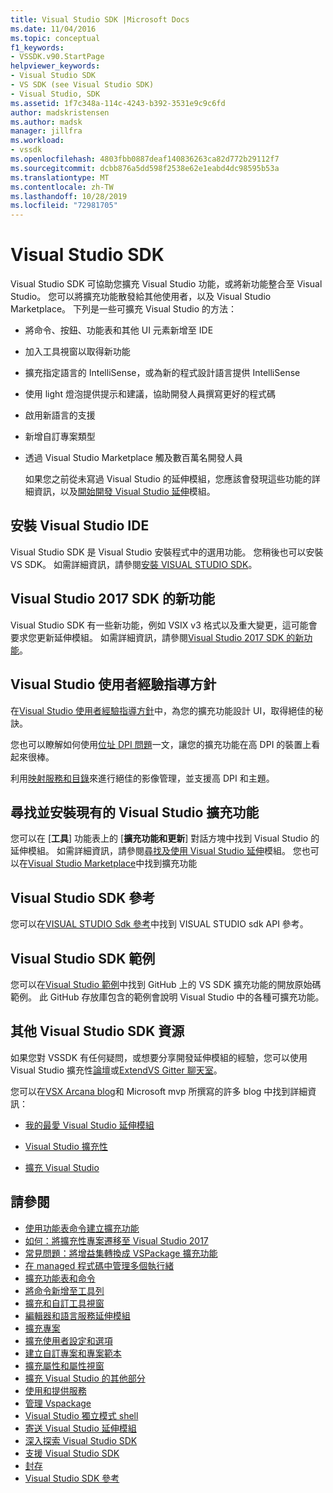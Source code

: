 ```yaml
---
title: Visual Studio SDK |Microsoft Docs
ms.date: 11/04/2016
ms.topic: conceptual
f1_keywords:
- VSSDK.v90.StartPage
helpviewer_keywords:
- Visual Studio SDK
- VS SDK (see Visual Studio SDK)
- Visual Studio, SDK
ms.assetid: 1f7c348a-114c-4243-b392-3531e9c9c6fd
author: madskristensen
ms.author: madsk
manager: jillfra
ms.workload:
- vssdk
ms.openlocfilehash: 4803fbb0887deaf140836263ca82d772b29112f7
ms.sourcegitcommit: dcbb876a5dd598f2538e62e1eabd4dc98595b53a
ms.translationtype: MT
ms.contentlocale: zh-TW
ms.lasthandoff: 10/28/2019
ms.locfileid: "72981705"
---
```

# <a name="visual-studio-sdk"></a>Visual Studio SDK
Visual Studio SDK 可協助您擴充 Visual Studio 功能，或將新功能整合至 Visual Studio。 您可以將擴充功能散發給其他使用者，以及 Visual Studio Marketplace。 下列是一些可擴充 Visual Studio 的方法：

- 將命令、按鈕、功能表和其他 UI 元素新增至 IDE

- 加入工具視窗以取得新功能

- 擴充指定語言的 IntelliSense，或為新的程式設計語言提供 IntelliSense

- 使用 light 燈泡提供提示和建議，協助開發人員撰寫更好的程式碼

- 啟用新語言的支援

- 新增自訂專案類型

- 透過 Visual Studio Marketplace 觸及數百萬名開發人員

  如果您之前從未寫過 Visual Studio 的延伸模組，您應該會發現這些功能的詳細資訊，以及[開始開發 Visual Studio 延伸](../extensibility/starting-to-develop-visual-studio-extensions.md)模組。

## <a name="install-the-visual-studio-sdk"></a>安裝 Visual Studio IDE
 Visual Studio SDK 是 Visual Studio 安裝程式中的選用功能。 您稍後也可以安裝 VS SDK。 如需詳細資訊，請參閱[安裝 VISUAL STUDIO SDK](../extensibility/installing-the-visual-studio-sdk.md)。

## <a name="whats-new-in-the-visual-studio-2017-sdk"></a>Visual Studio 2017 SDK 的新功能
 Visual Studio SDK 有一些新功能，例如 VSIX v3 格式以及重大變更，這可能會要求您更新延伸模組。 如需詳細資訊，請參閱[Visual Studio 2017 SDK 的新功能](../extensibility/what-s-new-in-the-visual-studio-2017-sdk.md)。

## <a name="visual-studio-user-experience-guidelines"></a>Visual Studio 使用者經驗指導方針
 在[Visual Studio 使用者經驗指導方針](../extensibility/ux-guidelines/visual-studio-user-experience-guidelines.md)中，為您的擴充功能設計 UI，取得絕佳的秘訣。

 您也可以瞭解如何使用[位址 DPI 問題](../extensibility/addressing-dpi-issues2.md)一文，讓您的擴充功能在高 DPI 的裝置上看起來很棒。

 利用[映射服務和目錄](../extensibility/image-service-and-catalog.md)來進行絕佳的影像管理，並支援高 DPI 和主題。

## <a name="find-and-install-existing-visual-studio-extensions"></a>尋找並安裝現有的 Visual Studio 擴充功能
 您可以在 [**工具**] 功能表上的 [**擴充功能和更新**] 對話方塊中找到 Visual Studio 的延伸模組。 如需詳細資訊，請參閱[尋找及使用 Visual Studio 延伸](../ide/finding-and-using-visual-studio-extensions.md)模組。 您也可以在[Visual Studio Marketplace](https://marketplace.visualstudio.com/)中找到擴充功能

## <a name="visual-studio-sdk-reference"></a>Visual Studio SDK 參考
 您可以在[VISUAL STUDIO Sdk 參考](../extensibility/visual-studio-sdk-reference.md)中找到 VISUAL STUDIO sdk API 參考。

## <a name="visual-studio-sdk-samples"></a>Visual Studio SDK 範例
 您可以在[Visual Studio 範例](https://aka.ms/vs2015sdksamples)中找到 GitHub 上的 VS SDK 擴充功能的開放原始碼範例。 此 GitHub 存放庫包含的範例會說明 Visual Studio 中的各種可擴充功能。

## <a name="other-visual-studio-sdk-resources"></a>其他 Visual Studio SDK 資源
 如果您對 VSSDK 有任何疑問，或想要分享開發延伸模組的經驗，您可以使用 Visual Studio 擴充性[論壇](https://social.msdn.microsoft.com/Forums/vstudio/home?forum=vsx)或[ExtendVS Gitter 聊天室](https://gitter.im/Microsoft/extendvs)。

 您可以在[VSX Arcana blog](https://blogs.msdn.microsoft.com/vsx/)和 Microsoft mvp 所撰寫的許多 blog 中找到詳細資訊：

- [我的最愛 Visual Studio 延伸模組](https://scottdorman.blog/2014/10/05/favorite-visual-studio-extensions/)

- [Visual Studio 擴充性](http://www.visualstudioextensibility.com/overview/vs/)

- [擴充 Visual Studio](https://blog.slaks.net/2013-10-18/extending-visual-studio-part-1-getting-started/)

## <a name="see-also"></a>請參閱
- [使用功能表命令建立擴充功能](../extensibility/creating-an-extension-with-a-menu-command.md)
- [如何：將擴充性專案遷移至 Visual Studio 2017](../extensibility/how-to-migrate-extensibility-projects-to-visual-studio-2017.md)
- [常見問題：將增益集轉換成 VSPackage 擴充功能](../extensibility/faq-converting-add-ins-to-vspackage-extensions.md)
- [在 managed 程式碼中管理多個執行緒](../extensibility/managing-multiple-threads-in-managed-code.md)
- [擴充功能表和命令](../extensibility/extending-menus-and-commands.md)
- [將命令新增至工具列](../extensibility/adding-commands-to-toolbars.md)
- [擴充和自訂工具視窗](../extensibility/extending-and-customizing-tool-windows.md)
- [編輯器和語言服務延伸模組](../extensibility/editor-and-language-service-extensions.md)
- [擴充專案](../extensibility/extending-projects.md)
- [擴充使用者設定和選項](../extensibility/extending-user-settings-and-options.md)
- [建立自訂專案和專案範本](../extensibility/creating-custom-project-and-item-templates.md)
- [擴充屬性和屬性視窗](../extensibility/extending-properties-and-the-property-window.md)
- [擴充 Visual Studio 的其他部分](../extensibility/extending-other-parts-of-visual-studio.md)
- [使用和提供服務](../extensibility/using-and-providing-services.md)
- [管理 Vspackage](../extensibility/managing-vspackages.md)
- [Visual Studio 獨立模式 shell](https://visualstudio.microsoft.com/vs/older-downloads/isolated-shell/)
- [寄送 Visual Studio 延伸模組](../extensibility/shipping-visual-studio-extensions.md)
- [深入探索 Visual Studio SDK](../extensibility/internals/inside-the-visual-studio-sdk.md)
- [支援 Visual Studio SDK](../extensibility/support-for-the-visual-studio-sdk.md)
- [封存](../extensibility/archive.md)
- [Visual Studio SDK 參考](../extensibility/visual-studio-sdk-reference.md)
